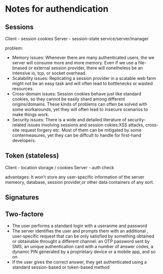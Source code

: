 # Notes for authendication

## Sessions

Client - session cookies
Server - session-state service/server/manager

problem:

- Memory issues: Whenever there are many authenticated users, the we server will consume more and more memory. Even if we use a file-bnased or external session provider, there will nonetheless be an intensive io, tcp, or socket overhead.
- Scalability issues: Replicating a session provider in a scalable web farm might not be an easy task and will often lead to bottlenecks or wasted resources.
- Cross-domain issues: Session cookies behave just like standard cookies, so they cannot be easily shard among different origins/domains. These kinds of problems can often be solved with some workarounds, yet they will often lead to insecure scenarios to make things work.
- Security issues: There is a wide and detailed literature of security-related issues involving sessions and session cokies:XSS attacks, cross-site request forgery etc. Most of them can be mitigated by some contermeasures, yet they can be diffcult to handle for first-hand developers.

## Token (stateless)

Client - location storage / cookies
Server - auth check

advantages:
It won't store any user-specific information of the server memeory, database, session provider,or other data containers of any sort.

## Signatures

## Two-factore

- The user performs a standard login with a useranme and password
- The server identifies the user and prompts them with an additional , user-specific request that can be only satisfied by something obtained or obtainable throught a different channel: an OTP password sent by SMS, an unique authentication card with a number of answer codes, a dynamic PIN generated by a proprietary device or a mobile app, and so on
- If the user gives the correct answer, they get authenticated using a standard session-based or token-based method
